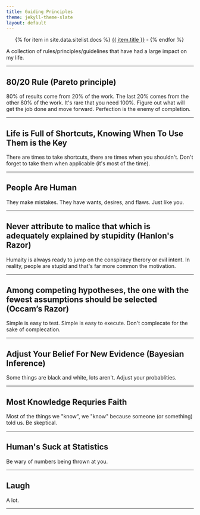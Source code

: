 ```yaml
---
title: Guiding Principles
theme: jekyll-theme-slate
layout: default
---
```

<nav>
	<ul>
   		{% for item in site.data.sitelist.docs %}
      			<a href="{{ item.url }}">{{ item.title }}</a> - 
   		{% endfor %}
	</ul>
</nav>
  
A collection of rules/principles/guidelines that have had a large impact on my life.

----

## 80/20 Rule (Pareto principle) 
80% of results come from 20% of the work. The last 20% comes from the other 80% of the work. It's rare that you need 100%. Figure out what will get the job done and move forward. Perfection is the enemy of completion. 

----

## Life is Full of Shortcuts, Knowing When To Use Them is the Key
There are times to take shortcuts, there are times when you shouldn't. Don't forget to take them when applicable (it's most of the time). 

----
  
## People Are Human
They make mistakes. They have wants, desires, and flaws. Just like you.

----

## Never attribute to malice that which is adequately explained by stupidity (Hanlon's Razor)
Humaity is always ready to jump on the conspiracy therory or evil intent. In reality, people are stupid and that's far more common the motivation.

----

## Among competing hypotheses, the one with the fewest assumptions should be selected (Occam’s Razor)
Simple is easy to test. Simple is easy to execute. Don't complecate for the sake of complecation.

----

## Adjust Your Belief For New Evidence (Bayesian Inference)
Some things are black and white, lots aren't. Adjust your probablities. 

----

## Most Knowledge Requries Faith
Most of the things we "know", we "know" because someone (or something) told us. Be skeptical. 

----

## Human's Suck at Statistics
Be wary of numbers being thrown at you. 

----

## Laugh
A lot. 

----
